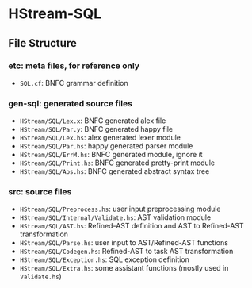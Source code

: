HStream-SQL
===========


## File Structure

### etc: meta files, for reference only

- `SQL.cf`: BNFC grammar definition

### gen-sql: generated source files

- `HStream/SQL/Lex.x`: BNFC generated alex file
- `HStream/SQL/Par.y`: BNFC generated happy file
- `HStream/SQL/Lex.hs`: alex generated lexer module
- `HStream/SQL/Par.hs`: happy generated parser module
- `HStream/SQL/ErrM.hs`: BNFC generated module, ignore it
- `HStream/SQL/Print.hs`: BNFC generated pretty-print module
- `HStream/SQL/Abs.hs`: BNFC generated abstract syntax tree

### src: source files

- `HStream/SQL/Preprocess.hs`: user input preprocessing module
- `HStream/SQL/Internal/Validate.hs`: AST validation module
- `HStream/SQL/AST.hs`: Refined-AST definition and AST to Refined-AST transformation
- `HStream/SQL/Parse.hs`: user input to AST/Refined-AST functions
- `HStream/SQL/Codegen.hs`: Refined-AST to task AST transformation
- `HStream/SQL/Exception.hs`: SQL exception definition
- `HStream/SQL/Extra.hs`: some assistant functions (mostly used in `Validate.hs`)
